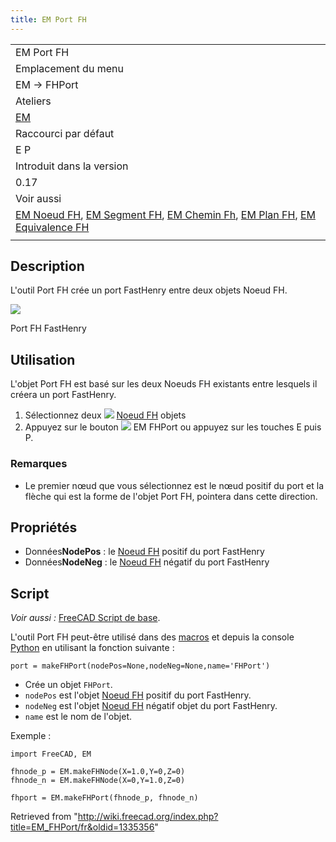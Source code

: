 ```yaml
---
title: EM Port FH
---
```

|  |
| --- |
| EM Port FH |
| Emplacement du menu |
| EM → FHPort |
| Ateliers |
| [EM](/EM_Workbench/fr "EM Workbench/fr") |
| Raccourci par défaut |
| E P |
| Introduit dans la version |
| 0.17 |
| Voir aussi |
| [EM Noeud FH](/EM_FHNode/fr "EM FHNode/fr"), [EM Segment FH](/EM_FHSegment/fr "EM FHSegment/fr"), [EM Chemin Fh](/EM_FHPath/fr "EM FHPath/fr"), [EM Plan FH](/EM_FHPlane/fr "EM FHPlane/fr"), [EM Equivalence FH](/EM_FHEquiv/fr "EM FHEquiv/fr") |
|  |

## Description

L'outil Port FH crée un port FastHenry entre deux objets Noeud FH.

![](/images/EM_FHPort_Example.png)

Port FH FastHenry

## Utilisation

L'objet Port FH est basé sur les deux Noeuds FH existants entre lesquels il créera un port FastHenry.

1. Sélectionnez deux ![](/images/EM_FHNode.svg) [Noeud FH](/EM_FHNode/fr "EM FHNode/fr") objets
2. Appuyez sur le bouton ![](/images/EM_FHPort.svg) EM FHPort ou appuyez sur les touches E puis P.

### Remarques

* Le premier nœud que vous sélectionnez est le nœud positif du port et la flèche qui est la forme de l'objet Port FH, pointera dans cette direction.

## Propriétés

* Données**NodePos** : le [Noeud FH](/EM_FHNode/fr "EM FHNode/fr") positif du port FastHenry
* Données**NodeNeg** : le [Noeud FH](/EM_FHNode/fr "EM FHNode/fr") négatif du port FastHenry

## Script

*Voir aussi :* [FreeCAD Script de base](/FreeCAD_Scripting_Basics/fr "FreeCAD Scripting Basics/fr").

L'outil Port FH peut-être utilisé dans des [macros](/Macros/fr "Macros/fr") et depuis la console [Python](/Python/fr "Python/fr") en utilisant la fonction suivante :

```
port = makeFHPort(nodePos=None,nodeNeg=None,name='FHPort')

```

* Crée un objet `FHPort`.
* `nodePos` est l'objet [Noeud FH](/EM_FHNode/fr "EM FHNode/fr") positif du port FastHenry.
* `nodeNeg` est l'objet [Noeud FH](/EM_FHNode/fr "EM FHNode/fr") négatif objet du port FastHenry.
* `name` est le nom de l'objet.

Exemple :

```
import FreeCAD, EM

fhnode_p = EM.makeFHNode(X=1.0,Y=0,Z=0)
fhnode_n = EM.makeFHNode(X=0,Y=1.0,Z=0)

fhport = EM.makeFHPort(fhnode_p, fhnode_n)

```

Retrieved from "<http://wiki.freecad.org/index.php?title=EM_FHPort/fr&oldid=1335356>"